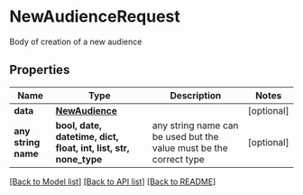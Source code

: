 # NewAudienceRequest

Body of creation of a new audience

## Properties
Name | Type | Description | Notes
------------ | ------------- | ------------- | -------------
**data** | [**NewAudience**](NewAudience.md) |  | [optional] 
**any string name** | **bool, date, datetime, dict, float, int, list, str, none_type** | any string name can be used but the value must be the correct type | [optional]

[[Back to Model list]](../README.md#documentation-for-models) [[Back to API list]](../README.md#documentation-for-api-endpoints) [[Back to README]](../README.md)



